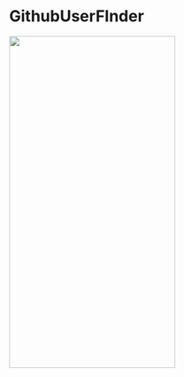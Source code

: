 # GithubUserFInder

<img src="https://github.com/alifTC12/GithubUserFInder/blob/main/assets/demo.gif" width="300" height="600" />

